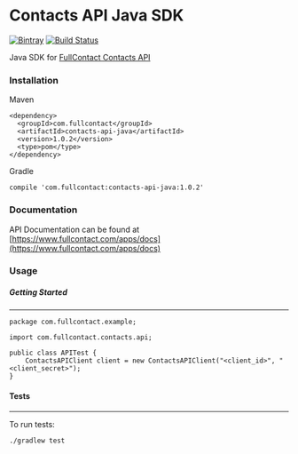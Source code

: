 # Contacts API Java SDK

[![Bintray](https://img.shields.io/bintray/v/fullcontact/fullcontact-oss/contacts-api-java.svg)](https://bintray.com/fullcontact/fullcontact-oss/contacts-api-java)
[![Build Status](https://travis-ci.org/fullcontact/contacts-api-java.svg?branch=master)](https://travis-ci.org/fullcontact/contacts-api-java)

Java SDK for [FullContact Contacts API](https://www.fullcontact.com/apps/docs)

### Installation

Maven
```
<dependency>
  <groupId>com.fullcontact</groupId>
  <artifactId>contacts-api-java</artifactId>
  <version>1.0.2</version>
  <type>pom</type>
</dependency>
```

Gradle
```
compile 'com.fullcontact:contacts-api-java:1.0.2'
```


### Documentation

API Documentation can be found at [https://www.fullcontact.com/apps/docs](https://www.fullcontact.com/apps/docs)

### Usage

##### Getting Started
---

```
package com.fullcontact.example;

import com.fullcontact.contacts.api;

public class APITest {
    ContactsAPIClient client = new ContactsAPIClient("<client_id>", "<client_secret>");
}
```

#### Tests
---

To run tests:

`./gradlew test`